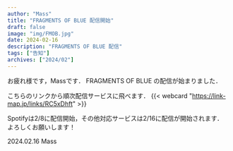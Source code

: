 ```yaml
---
author: "Mass"
title: "FRAGMENTS OF BLUE 配信開始"
draft: false
image: "img/FMOB.jpg"
date: 2024-02-16
description: "FRAGMENTS OF BLUE 配信"
tags: ["告知"]
archives: ["2024/02"]
---
```


お疲れ様です，Massです．
FRAGMENTS OF BLUE の配信が始まりました．

こちらのリンクから順次配信サービスに飛べます．
{{< webcard "https://link-map.jp/links/RC5xDhft" >}}

Spotifyは2/8に配信開始，その他対応サービスは2/16に配信が開始されます．
よろしくお願いします！

2024.02.16
Mass
